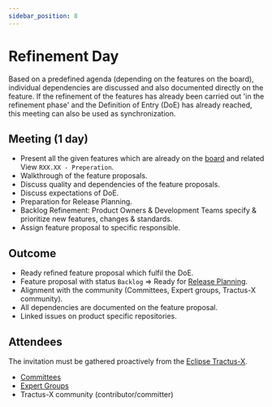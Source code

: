 ```yaml
---
sidebar_position: 8
---
```


# Refinement Day

Based on a predefined agenda (depending on the features on the board), individual dependencies are discussed and also documented directly on the feature. If the refinement of the features has already been carried out 'in the refinement phase' and the Definition of Entry (DoE) has already reached, this meeting can also be used as synchronization.

## Meeting (1 day)
<!-- markdown-link-check-disable -->
- Present all the given features which are already on the [board](https://github.com/orgs/eclipse-tractusx/projects/26) and related View `RXX.XX - Preperation`.<!-- markdown-link-check-enable -->
- Walkthrough of the feature proposals.
- Discuss quality and dependencies of the feature proposals.
- Discuss expectations of DoE.
- Preparation for Release Planning.
- Backlog Refinement: Product Owners & Development Teams specify & prioritize new features, changes & standards.
- Assign feature proposal to specific responsible.

## Outcome

- Ready refined feature proposal which fulfil the DoE.
- Feature proposal with status `Backlog` => Ready for [Release Planning](./tx-release-planning-days.md).
- Alignment with the community (Committees, Expert groups, Tractus-X community).
- All dependencies are documented on the feature proposal.
- Linked issues on product specific repositories.

## Attendees

The invitation must be gathered proactively from the [Eclipse Tractus-X](https://eclipse-tractusx.github.io/community/open-meetings#one-time-meetings).

- [Committees](../../organizational-structure/catena-x/committee.md)
- [Expert Groups](../../organizational-structure/catena-x/expert-group.md)
- Tractus-X community (contributor/committer)
